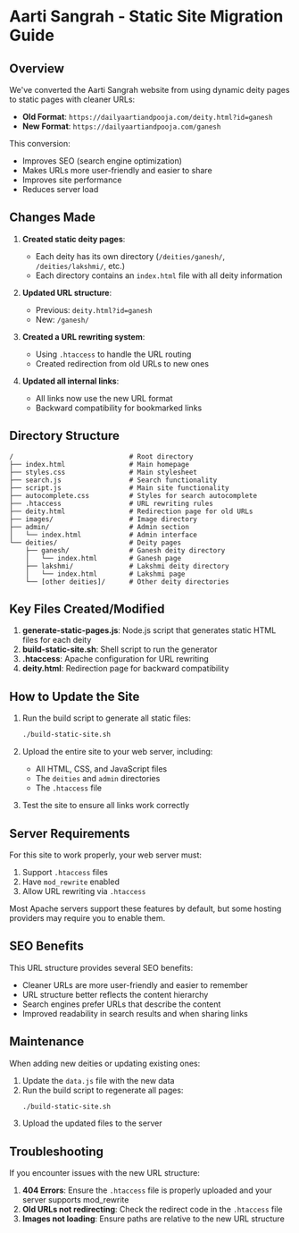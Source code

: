 # Aarti Sangrah - Static Site Migration Guide

## Overview

We've converted the Aarti Sangrah website from using dynamic deity pages to static pages with cleaner URLs:

- **Old Format**: `https://dailyaartiandpooja.com/deity.html?id=ganesh`
- **New Format**: `https://dailyaartiandpooja.com/ganesh`

This conversion:
- Improves SEO (search engine optimization)
- Makes URLs more user-friendly and easier to share
- Improves site performance
- Reduces server load

## Changes Made

1. **Created static deity pages**:
   - Each deity has its own directory (`/deities/ganesh/`, `/deities/lakshmi/`, etc.)
   - Each directory contains an `index.html` file with all deity information

2. **Updated URL structure**:
   - Previous: `deity.html?id=ganesh`
   - New: `/ganesh/`

3. **Created a URL rewriting system**:
   - Using `.htaccess` to handle the URL routing
   - Created redirection from old URLs to new ones

4. **Updated all internal links**:
   - All links now use the new URL format
   - Backward compatibility for bookmarked links

## Directory Structure

```
/                             # Root directory
├── index.html                # Main homepage
├── styles.css                # Main stylesheet
├── search.js                 # Search functionality
├── script.js                 # Main site functionality
├── autocomplete.css          # Styles for search autocomplete
├── .htaccess                 # URL rewriting rules
├── deity.html                # Redirection page for old URLs
├── images/                   # Image directory
├── admin/                    # Admin section
│   └── index.html            # Admin interface
└── deities/                  # Deity pages
    ├── ganesh/               # Ganesh deity directory
    │   └── index.html        # Ganesh page
    ├── lakshmi/              # Lakshmi deity directory 
    │   └── index.html        # Lakshmi page
    └── [other deities]/      # Other deity directories
```

## Key Files Created/Modified

1. **generate-static-pages.js**: Node.js script that generates static HTML files for each deity
2. **build-static-site.sh**: Shell script to run the generator
3. **.htaccess**: Apache configuration for URL rewriting
4. **deity.html**: Redirection page for backward compatibility

## How to Update the Site

1. Run the build script to generate all static files:
   ```bash
   ./build-static-site.sh
   ```

2. Upload the entire site to your web server, including:
   - All HTML, CSS, and JavaScript files
   - The `deities` and `admin` directories
   - The `.htaccess` file

3. Test the site to ensure all links work correctly

## Server Requirements

For this site to work properly, your web server must:
1. Support `.htaccess` files
2. Have `mod_rewrite` enabled
3. Allow URL rewriting via `.htaccess`

Most Apache servers support these features by default, but some hosting providers may require you to enable them.

## SEO Benefits

This URL structure provides several SEO benefits:
- Cleaner URLs are more user-friendly and easier to remember
- URL structure better reflects the content hierarchy
- Search engines prefer URLs that describe the content
- Improved readability in search results and when sharing links

## Maintenance

When adding new deities or updating existing ones:

1. Update the `data.js` file with the new data
2. Run the build script to regenerate all pages:
   ```bash
   ./build-static-site.sh
   ```
3. Upload the updated files to the server

## Troubleshooting

If you encounter issues with the new URL structure:

1. **404 Errors**: Ensure the `.htaccess` file is properly uploaded and your server supports mod_rewrite
2. **Old URLs not redirecting**: Check the redirect code in the `.htaccess` file
3. **Images not loading**: Ensure paths are relative to the new URL structure 
